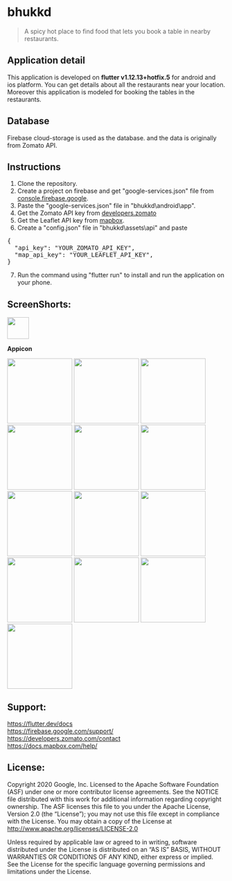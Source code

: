 # bhukkd 
> A spicy hot place to find food that lets you book a table in nearby restaurants.

## Application detail
This application is developed on **flutter v1.12.13+hotfix.5** for android and ios platform. You can get details about all the restaurants near your location. Moreover this application is modeled for booking the tables in the restaurants.

## Database
Firebase cloud-storage is used as the database. and the data is originally from Zomato API.

## Instructions
1. Clone the repository.
2. Create a project on firebase and get "google-services.json" file from <a href="https://console.firebase.google.com/" width="250">  console.firebase.google</a>.
3. Paste the "google-services.json" file in "bhukkd\android\app\".
4. Get the Zomato API key from <a href="https://developers.zomato.com/api" width="250">developers.zomato</a>
5. Get the Leaflet API key from <a href="https://account.mapbox.com" width="250">mapbox</a>.
6. Create a "config.json" file in "bhukkd\assets\api\" and paste
<pre>
{
  "api_key": "YOUR_ZOMATO_API_KEY",
  "map_api_key": "YOUR_LEAFLET_API_KEY",
}
</pre>
7. Run the command using "flutter run" to install and run the application on your phone.
  

## ScreenShorts:
<p float="left">
  <a href="https://imgur.com/Mw28Pwg.jpg"><img src="https://imgur.com/Mw28Pwg.jpg" width="50"></a>
<p><b>Appicon</b></p>

<a href="https://imgur.com/cWxq960.jpg"><img src="https://imgur.com/cWxq960.jpg" width="150"></a>
<a href="https://imgur.com/WJRrqvy.jpg"><img src="https://imgur.com/WJRrqvy.jpg" width="150"></a>
<a href="https://imgur.com/ycKclUZ.jpg"><img src="https://imgur.com/ycKclUZ.jpg" width="150"></a>
<a href="https://imgur.com/rZE7Ubs.jpg"><img src="https://imgur.com/rZE7Ubs.jpg" width="150"></a>
<a href="https://imgur.com/1McLdae.jpg"><img src="https://imgur.com/1McLdae.jpg" width="150"></a>
<a href="https://imgur.com/U3lRLIl.jpg"><img src="https://imgur.com/U3lRLIl.jpg" width="150"></a>
<a href="https://imgur.com/6CKSOAT.jpg"><img src="https://imgur.com/6CKSOAT.jpg" width="150"></a>
<a href="https://imgur.com/aMTWTF4.jpg"><img src="https://imgur.com/aMTWTF4.jpg" width="150"></a>
<a href="https://imgur.com/8VCvgQR.jpg"><img src="https://imgur.com/8VCvgQR.jpg" width="150"></a>
<a href="https://imgur.com/4oKQUQm.jpg"><img src="https://imgur.com/4oKQUQm.jpg" width="150"></a>
<a href="https://imgur.com/jjsRiEg.jpg"><img src="https://imgur.com/jjsRiEg.jpg" width="150"></a>
<a href="https://imgur.com/gQvAl9r.jpg"><img src="https://imgur.com/gQvAl9r.jpg" width="150"></a>
<a href="https://imgur.com/yBMvPe3.jpg"><img src="https://imgur.com/yBMvPe3.jpg" width="150"></a>
</p>

## Support:
https://flutter.dev/docs
<br>
https://firebase.google.com/support/
<br>
https://developers.zomato.com/contact
<br>
https://docs.mapbox.com/help/

## License:
Copyright 2020 Google, Inc. Licensed to the Apache Software Foundation (ASF) under one or more contributor license agreements. See the NOTICE file distributed with this work for additional information regarding copyright ownership. The ASF licenses this file to you under the Apache License, Version 2.0 (the “License”); you may not use this file except in compliance with the License. You may obtain a copy of the License at http://www.apache.org/licenses/LICENSE-2.0

Unless required by applicable law or agreed to in writing, software distributed under the License is distributed on an “AS IS” BASIS, WITHOUT WARRANTIES OR CONDITIONS OF ANY KIND, either express or implied. See the License for the specific language governing permissions and limitations under the License.
